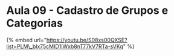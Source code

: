 # Aula 09 - Cadastro de Grupos e Categorias

{% embed url="https://youtu.be/S08xs00QXSE?list=PLM\_blx75cMID1lWxb8nT77kV7RTa-sVKq" %}



